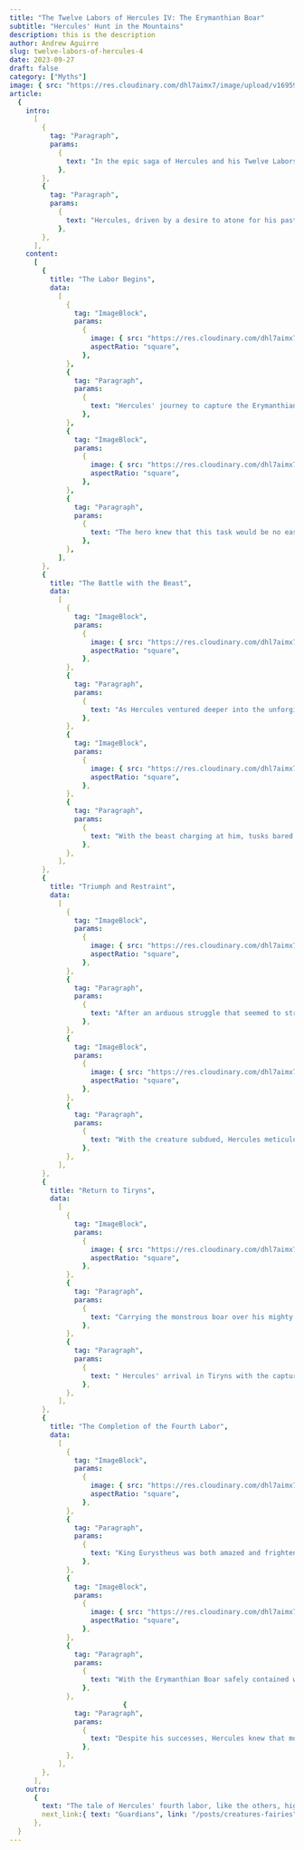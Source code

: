 ```yaml
---
title: "The Twelve Labors of Hercules IV: The Erymanthian Boar"
subtitle: "Hercules' Hunt in the Mountains"
description: this is the description
author: Andrew Aguirre
slug: twelve-labors-of-hercules-4
date: 2023-09-27
draft: false
category: ["Myths"]
image: { src: "https://res.cloudinary.com/dhl7aimx7/image/upload/v1695945101/001_fpqbhr.webp", alt: "A ferocious boar terrorizes Mount Erymanthos" }
article:
  {
    intro:
      [
        {
          tag: "Paragraph",
          params:
            {
              text: "In the epic saga of Hercules and his Twelve Labors, the hero's fourth task was no less daunting than the ones that preceded it. The Erymanthian Boar, a fearsome and destructive creature, terrorized the slopes of Mount Erymanthos in ancient Arcadia.",
            },
        },
        {
          tag: "Paragraph",
          params:
            {
              text: "Hercules, driven by a desire to atone for his past sins, embarked on a perilous journey to capture this monstrous boar. The story of Hercules' fourth labor is a testament to his unwavering determination, indomitable strength, and relentless pursuit of redemption.",
            },
        },
      ],
    content:
      [
        {
          title: "The Labor Begins",
          data:
            [
              {
                tag: "ImageBlock",
                params:
                  {
                    image: { src: "https://res.cloudinary.com/dhl7aimx7/image/upload/v1695945101/002_afd3c4.webp", alt: "A journey up the mountain" },
                    aspectRatio: "square",
                  },
              },
              {
                tag: "Paragraph",
                params:
                  {
                    text: "Hercules' journey to capture the Erymanthian Boar began as he stood before King Eurystheus, who had imposed these labors upon him. With determination in his eyes, Hercules set off for the snow-covered slopes of Mount Erymanthos in Arcadia, where the fearsome boar was said to dwell.",
                  },
              },
              {
                tag: "ImageBlock",
                params:
                  {
                    image: { src: "https://res.cloudinary.com/dhl7aimx7/image/upload/v1695945101/003_et1trt.webp", alt: "Getting a vantage point" },
                    aspectRatio: "square",
                  },
              },
              {
                tag: "Paragraph",
                params:
                  {
                    text: "The hero knew that this task would be no easy feat, for the Erymanthian Boar was notorious for its wild nature and its propensity to wreak havoc upon the land.",
                  },
              },
            ],
        },
        {
          title: "The Battle with the Beast",
          data:
            [
              {
                tag: "ImageBlock",
                params:
                  {
                    image: { src: "https://res.cloudinary.com/dhl7aimx7/image/upload/v1695945101/004_uwy0oj.webp", alt: "The boar appears" },
                    aspectRatio: "square",
                  },
              },
              {
                tag: "Paragraph",
                params:
                  {
                    text: "As Hercules ventured deeper into the unforgiving wilderness of Mount Erymanthos, he tracked the boar's movements through dense forests and treacherous terrain. The confrontation with the Erymanthian Boar was nothing short of epic.",
                  },
              },
              {
                tag: "ImageBlock",
                params:
                  {
                    image: { src: "https://res.cloudinary.com/dhl7aimx7/image/upload/v1695945101/005_cimbvl.webp", alt: "Hercules must capture the boar alive" },
                    aspectRatio: "square",
                  },
              },
              {
                tag: "Paragraph",
                params:
                  {
                    text: "With the beast charging at him, tusks bared and fury in its eyes, Hercules engaged in a fierce battle that tested every ounce of his strength and skill. It was a clash of titans as the hero grappled with the monstrous boar, determined to subdue the creature and complete his labor.",
                  },
              },
            ],
        },
        {
          title: "Triumph and Restraint",
          data:
            [
              {
                tag: "ImageBlock",
                params:
                  {
                    image: { src: "https://res.cloudinary.com/dhl7aimx7/image/upload/v1695945101/006_i22lcy.webp", alt: "The Erymanthian Boar attacks" },
                    aspectRatio: "square",
                  },
              },
              {
                tag: "Paragraph",
                params:
                  {
                    text: "After an arduous struggle that seemed to stretch on endlessly, Hercules emerged victorious. The Erymanthian Boar had been defeated, its power no match for the hero's indomitable might.",
                  },
              },
              {
                tag: "ImageBlock",
                params:
                  {
                    image: { src: "https://res.cloudinary.com/dhl7aimx7/image/upload/v1695945101/007_efwyi3.webp", alt: "A battle on the slopes" },
                    aspectRatio: "square",
                  },
              },
              {
                tag: "Paragraph",
                params:
                  {
                    text: "With the creature subdued, Hercules meticulously bound its legs, ensuring it could not escape and wreak havoc upon the land ever again. The hero had achieved his goal and now had to transport the fearsome beast back to King Eurystheus.",
                  },
              },
            ],
        },
        {
          title: "Return to Tiryns",
          data:
            [
              {
                tag: "ImageBlock",
                params:
                  {
                    image: { src: "https://res.cloudinary.com/dhl7aimx7/image/upload/v1695945101/008_rtuznt.webp", alt: "Hercules captures the boar" },
                    aspectRatio: "square",
                  },
              },
              {
                tag: "Paragraph",
                params:
                  {
                    text: "Carrying the monstrous boar over his mighty shoulders, Hercules began his journey back to the court of King Eurystheus in Tiryns. The return trip was a testament to the hero's strength and resilience, as he navigated challenging terrain and faced numerous obstacles on his path.",
                  },
              },
              {
                tag: "Paragraph",
                params:
                  {
                    text: " Hercules' arrival in Tiryns with the captured Erymanthian Boar was met with a mix of awe and fear from the king, who had never witnessed such a spectacle.",
                  },
              },
            ],
        },
        {
          title: "The Completion of the Fourth Labor",
          data:
            [
              {
                tag: "ImageBlock",
                params:
                  {
                    image: { src: "https://res.cloudinary.com/dhl7aimx7/image/upload/v1695945101/009_yfghyw.webp", alt: "A special bronze amphora to contain the boar" },
                    aspectRatio: "square",
                  },
              },
              {
                tag: "Paragraph",
                params:
                  {
                    text: "King Eurystheus was both amazed and frightened by the sight of the fearsome creature. He had a specially crafted bronze amphora, or large storage jar, prepared for the boar's containment, as he wanted nothing to do with the creature himself.",
                  },
              },
              {
                tag: "ImageBlock",
                params:
                  {
                    image: { src: "https://res.cloudinary.com/dhl7aimx7/image/upload/v1695945101/010_ghsm1b.webp", alt: "A vessel that contains a rampaging boar" },
                    aspectRatio: "square",
                  },
              },
              {
                tag: "Paragraph",
                params:
                  {
                    text: "With the Erymanthian Boar safely contained within a the amphora, King Eurystheus marveled at Hercules' accomplishment. The hero had successfully completed his fourth labor, adding yet another triumph to his growing list of legendary deeds.",
                  },
              },
                            {
                tag: "Paragraph",
                params:
                  {
                    text: "Despite his successes, Hercules knew that more trials lay ahead in his quest for redemption, as Eurystheus remained resolute in imposing the remaining labors.",
                  },
              },
            ],
        },
      ],
    outro:
      {
        text: "The tale of Hercules' fourth labor, like the others, highlights the hero's resilience and valor in the face of seemingly insurmountable odds. It reminds us that redemption often requires great sacrifices and unwavering determination. As Hercules moved on to his next labor, the world watched in awe of the hero who sought to cleanse his soul through acts of heroism, one labor at a time.",
        next_link:{ text: "Guardians", link: "/posts/creatures-fairies" },
      },
  }
---
```

